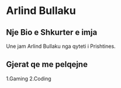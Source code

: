 # Arlind Bullaku

## Nje Bio e Shkurter e imja

Une jam Arlind Bullaku nga qyteti i Prishtines.

## Gjerat qe me pelqejne
1.Gaming
2.Coding

